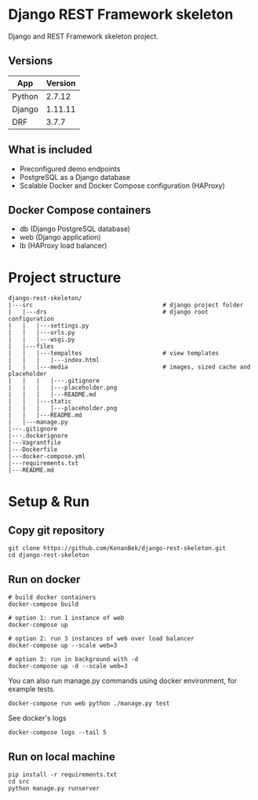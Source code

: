 # Django REST Framework skeleton

Django and REST Framework skeleton project.

## Versions

App | Version
--- | ---
Python | 2.7.12
Django | 1.11.11
DRF | 3.7.7

## What is included

- Preconfigured demo endpoints
- PostgreSQL as a Django database
- Scalable Docker and Docker Compose configuration (HAProxy)

## Docker Compose containers

- db (Django PostgreSQL database)
- web (Django application)
- lb (HAProxy load balancer)

# Project structure

    django-rest-skeleton/
    |---src                                     # django project folder
    |   |---drs                                 # django root configuration
    |   |   |---settings.py
    |   |   |---urls.py
    |   |   |---wsgi.py
    |   |---files
    |   |   |---tempaltes                       # view templates
    |   |   |   |---index.html
    |   |   |---media                           # images, sized cache and placeholder
    |   |   |   |---.gitignore
    |   |   |   |---placeholder.png
    |   |   |   |---README.md
    |   |   |---static
    |   |   |   |---placeholder.png
    |   |   |---README.md
    |   |---manage.py
    |---.gitignore
    |---.dockerignore
    |---Vagrantfile
    |---Dockerfile
    |---docker-compose.yml
    |---requirements.txt
    |---README.md

# Setup & Run

## Copy git repository

    git clone https://github.com/KenanBek/django-rest-skeleton.git
    cd django-rest-skeleton

## Run on docker

    # build docker containers
    docker-compose build

    # option 1: run 1 instance of web
    docker-compose up

    # option 2: run 3 instances of web over load balancer
    docker-compose up --scale web=3
    
    # option 3: run in background with -d
    docker-compose up -d --scale web=3

You can also run manage.py commands using docker environment, for example tests.

    docker-compose run web python ./manage.py test

See docker's logs

    docker-compose logs --tail 5

## Run on local machine

    pip install -r requirements.txt
    cd src
    python manage.py runserver
